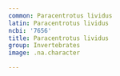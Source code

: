 ```yaml
---
common: Paracentrotus lividus
latin: Paracentrotus lividus
ncbi: '7656'
title: Paracentrotus lividus
group: Invertebrates
image: .na.character

---
```

